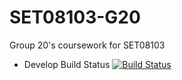# SET08103-G20
Group 20's coursework for SET08103
- Develop Build Status [![Build Status](https://travis-ci.org/glugg23/SET08103-G20.svg?branch=develop)](https://travis-ci.orgglugg23/SET08103-G20)
